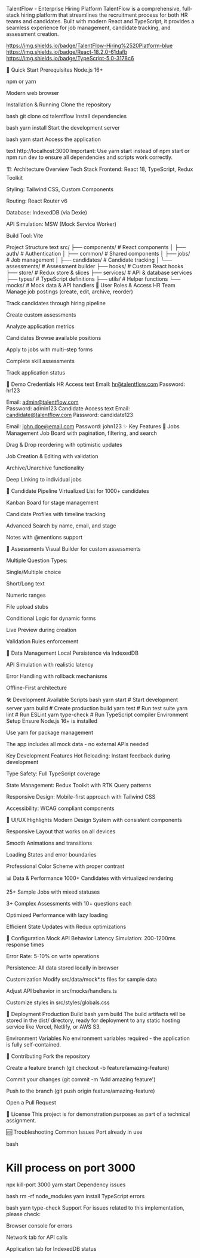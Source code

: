TalentFlow - Enterprise Hiring Platform
TalentFlow is a comprehensive, full-stack hiring platform that streamlines the recruitment process for both HR teams and candidates. Built with modern React and TypeScript, it provides a seamless experience for job management, candidate tracking, and assessment creation.

https://img.shields.io/badge/TalentFlow-Hiring%2520Platform-blue
https://img.shields.io/badge/React-18.2.0-61dafb
https://img.shields.io/badge/TypeScript-5.0-3178c6

🚀 Quick Start
Prerequisites
Node.js 16+

npm or yarn

Modern web browser

Installation & Running
Clone the repository

bash
git clone <repository-url>
cd talentflow
Install dependencies

bash
yarn install
Start the development server

bash
yarn start
Access the application

text
http://localhost:3000
Important: Use yarn start instead of npm start or npm run dev to ensure all dependencies and scripts work correctly.

🏗️ Architecture Overview
Tech Stack
Frontend: React 18, TypeScript, Redux Toolkit

Styling: Tailwind CSS, Custom Components

Routing: React Router v6

Database: IndexedDB (via Dexie)

API Simulation: MSW (Mock Service Worker)

Build Tool: Vite

Project Structure
text
src/
├── components/          # React components
│   ├── auth/           # Authentication
│   ├── common/         # Shared components
│   ├── jobs/           # Job management
│   ├── candidates/     # Candidate tracking
│   └── assessments/    # Assessment builder
├── hooks/              # Custom React hooks
├── store/              # Redux store & slices
├── services/           # API & database services
├── types/              # TypeScript definitions
├── utils/              # Helper functions
└── mocks/              # Mock data & API handlers
👥 User Roles & Access
HR Team
Manage job postings (create, edit, archive, reorder)

Track candidates through hiring pipeline

Create custom assessments

Analyze application metrics

Candidates
Browse available positions

Apply to jobs with multi-step forms

Complete skill assessments

Track application status

🔑 Demo Credentials
HR Access
text
Email: hr@talentflow.com
Password: hr123

Email: admin@talentflow.com  
Password: admin123
Candidate Access
text
Email: candidate@talentflow.com
Password: candidate123

Email: john.doe@email.com
Password: john123
✨ Key Features
🎯 Jobs Management
Job Board with pagination, filtering, and search

Drag & Drop reordering with optimistic updates

Job Creation & Editing with validation

Archive/Unarchive functionality

Deep Linking to individual jobs

👥 Candidate Pipeline
Virtualized List for 1000+ candidates

Kanban Board for stage management

Candidate Profiles with timeline tracking

Advanced Search by name, email, and stage

Notes with @mentions support

📝 Assessments
Visual Builder for custom assessments

Multiple Question Types:

Single/Multiple choice

Short/Long text

Numeric ranges

File upload stubs

Conditional Logic for dynamic forms

Live Preview during creation

Validation Rules enforcement

🔄 Data Management
Local Persistence via IndexedDB

API Simulation with realistic latency

Error Handling with rollback mechanisms

Offline-First architecture

🛠️ Development
Available Scripts
bash
yarn start          # Start development server
yarn build          # Create production build
yarn test           # Run test suite
yarn lint           # Run ESLint
yarn type-check     # Run TypeScript compiler
Environment Setup
Ensure Node.js 16+ is installed

Use yarn for package management

The app includes all mock data - no external APIs needed

Key Development Features
Hot Reloading: Instant feedback during development

Type Safety: Full TypeScript coverage

State Management: Redux Toolkit with RTK Query patterns

Responsive Design: Mobile-first approach with Tailwind CSS

Accessibility: WCAG compliant components

🎨 UI/UX Highlights
Modern Design System with consistent components

Responsive Layout that works on all devices

Smooth Animations and transitions

Loading States and error boundaries

Professional Color Scheme with proper contrast

📊 Data & Performance
1000+ Candidates with virtualized rendering

25+ Sample Jobs with mixed statuses

3+ Complex Assessments with 10+ questions each

Optimized Performance with lazy loading

Efficient State Updates with Redux optimizations

🔧 Configuration
Mock API Behavior
Latency Simulation: 200-1200ms response times

Error Rate: 5-10% on write operations

Persistence: All data stored locally in browser

Customization
Modify src/data/mock*.ts files for sample data

Adjust API behavior in src/mocks/handlers.ts

Customize styles in src/styles/globals.css

🚀 Deployment
Production Build
bash
yarn build
The build artifacts will be stored in the dist/ directory, ready for deployment to any static hosting service like Vercel, Netlify, or AWS S3.

Environment Variables
No environment variables required - the application is fully self-contained.

🤝 Contributing
Fork the repository

Create a feature branch (git checkout -b feature/amazing-feature)

Commit your changes (git commit -m 'Add amazing feature')

Push to the branch (git push origin feature/amazing-feature)

Open a Pull Request

📝 License
This project is for demonstration purposes as part of a technical assignment.

🆘 Troubleshooting
Common Issues
Port already in use

bash
# Kill process on port 3000
npx kill-port 3000
yarn start
Dependency issues

bash
rm -rf node_modules
yarn install
TypeScript errors

bash
yarn type-check
Support
For issues related to this implementation, please check:

Browser console for errors

Network tab for API calls

Application tab for IndexedDB status